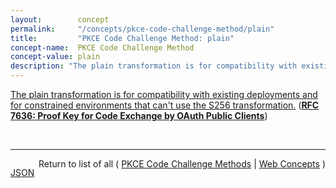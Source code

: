 ```yaml
---
layout:        concept
permalink:     "/concepts/pkce-code-challenge-method/plain"
title:         "PKCE Code Challenge Method: plain"
concept-name:  PKCE Code Challenge Method
concept-value: plain
description: "The plain transformation is for compatibility with existing deployments and for constrained environments that can't use the S256 transformation."
---
```


[The plain transformation is for compatibility with existing deployments and for constrained environments that can't use the S256 transformation.](https://datatracker.ietf.org/doc/html/rfc7636#section-4.2 "Read documentation for PKCE Code Challenge Method &#34;plain&#34;") (**[RFC 7636: Proof Key for Code Exchange by OAuth Public Clients](/specs/IETF/RFC/7636 "OAuth 2.0 public clients utilizing the Authorization Code Grant are susceptible to the authorization code interception attack.  This specification describes the attack as well as a technique to mitigate against the threat through the use of Proof Key for Code Exchange (PKCE, pronounced &#34;pixy&#34;).")**)

<br/>
<hr/>

<p style="float : left"><a href="./plain.json" title="JSON representing this particular Web Concept value">JSON</a></p>
<p style="text-align: right">Return to list of all ( <a href="../pkce-code-challenge-method/">PKCE Code Challenge Methods</a> | <a href="../">Web Concepts</a> )</p>
